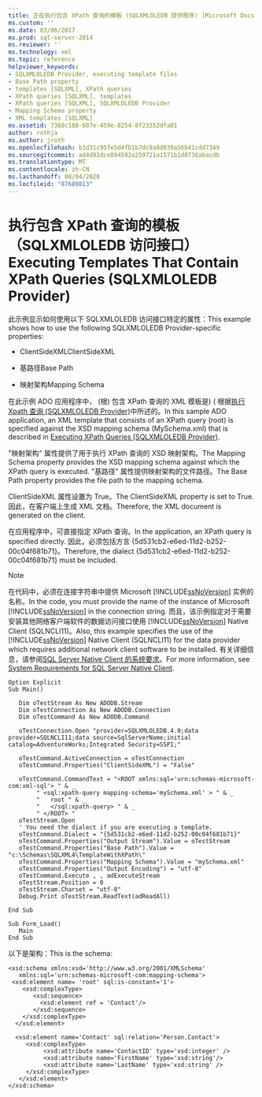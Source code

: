 ```yaml
---
title: 正在执行包含 XPath 查询的模板 (SQLXMLOLEDB 提供程序) |Microsoft Docs
ms.custom: ''
ms.date: 03/06/2017
ms.prod: sql-server-2014
ms.reviewer: ''
ms.technology: xml
ms.topic: reference
helpviewer_keywords:
- SQLXMLOLEDB Provider, executing template files
- Base Path property
- templates [SQLXML], XPath queries
- XPath queries [SQLXML], templates
- XPath queries [SQLXML], SQLXMLOLEDB Provider
- Mapping Schema property
- XML templates [SQLXML]
ms.assetid: 7368c188-607e-459e-8254-8f23352dfa01
author: rothja
ms.author: jroth
ms.openlocfilehash: b3d31c95fe5d4fb1b7dc9a8d039a56b41cdd7349
ms.sourcegitcommit: ad4d92dce894592a259721a1571b1d8736abacdb
ms.translationtype: MT
ms.contentlocale: zh-CN
ms.lasthandoff: 08/04/2020
ms.locfileid: "87689813"
---
```

# <a name="executing-templates-that-contain-xpath-queries-sqlxmloledb-provider"></a><span data-ttu-id="327ac-102">执行包含 XPath 查询的模板（SQLXMLOLEDB 访问接口）</span><span class="sxs-lookup"><span data-stu-id="327ac-102">Executing Templates That Contain XPath Queries (SQLXMLOLEDB Provider)</span></span>
  <span data-ttu-id="327ac-103">此示例显示如何使用以下 SQLXMLOLEDB 访问接口特定的属性：</span><span class="sxs-lookup"><span data-stu-id="327ac-103">This example shows how to use the following SQLXMLOLEDB Provider-specific properties:</span></span>  
  
-   <span data-ttu-id="327ac-104">ClientSideXML</span><span class="sxs-lookup"><span data-stu-id="327ac-104">ClientSideXML</span></span>  
  
-   <span data-ttu-id="327ac-105">基路径</span><span class="sxs-lookup"><span data-stu-id="327ac-105">Base Path</span></span>  
  
-   <span data-ttu-id="327ac-106">映射架构</span><span class="sxs-lookup"><span data-stu-id="327ac-106">Mapping Schema</span></span>  
  
 <span data-ttu-id="327ac-107">在此示例 ADO 应用程序中， (根) 包含 XPath 查询的 XML 模板是)  ( 根据[执行 Xpath 查询 &#40;SQLXMLOLEDB Provider&#41;](executing-xpath-queries-sqlxmloledb-provider.md)中所述的。</span><span class="sxs-lookup"><span data-stu-id="327ac-107">In this sample ADO application, an XML template that consists of an XPath query (root) is specified against the XSD mapping schema (MySchema.xml) that is described in [Executing XPath Queries &#40;SQLXMLOLEDB Provider&#41;](executing-xpath-queries-sqlxmloledb-provider.md).</span></span>  
  
 <span data-ttu-id="327ac-108">"映射架构" 属性提供了用于执行 XPath 查询的 XSD 映射架构。</span><span class="sxs-lookup"><span data-stu-id="327ac-108">The Mapping Schema property provides the XSD mapping schema against which the XPath query is executed.</span></span> <span data-ttu-id="327ac-109">"基路径" 属性提供映射架构的文件路径。</span><span class="sxs-lookup"><span data-stu-id="327ac-109">The Base Path property provides the file path to the mapping schema.</span></span>  
  
 <span data-ttu-id="327ac-110">ClientSideXML 属性设置为 True。</span><span class="sxs-lookup"><span data-stu-id="327ac-110">The ClientSideXML property is set to True.</span></span> <span data-ttu-id="327ac-111">因此，在客户端上生成 XML 文档。</span><span class="sxs-lookup"><span data-stu-id="327ac-111">Therefore, the XML document is generated on the client.</span></span>  
  
 <span data-ttu-id="327ac-112">在应用程序中，可直接指定 XPath 查询。</span><span class="sxs-lookup"><span data-stu-id="327ac-112">In the application, an XPath query is specified directly.</span></span> <span data-ttu-id="327ac-113">因此，必须包括方言 {5d531cb2-e6ed-11d2-b252-00c04f681b71}。</span><span class="sxs-lookup"><span data-stu-id="327ac-113">Therefore, the dialect {5d531cb2-e6ed-11d2-b252-00c04f681b71} must be included.</span></span>  
  
> [!NOTE]  
>  <span data-ttu-id="327ac-114">在代码中，必须在连接字符串中提供 Microsoft [!INCLUDE[ssNoVersion](../../../includes/ssnoversion-md.md)] 实例的名称。</span><span class="sxs-lookup"><span data-stu-id="327ac-114">In the code, you must provide the name of the instance of Microsoft [!INCLUDE[ssNoVersion](../../../includes/ssnoversion-md.md)] in the connection string.</span></span> <span data-ttu-id="327ac-115">而且，该示例指定对于需要安装其他网络客户端软件的数据访问接口使用 [!INCLUDE[ssNoVersion](../../../includes/ssnoversion-md.md)] Native Client (SQLNCLI11)。</span><span class="sxs-lookup"><span data-stu-id="327ac-115">Also, this example specifies the use of the [!INCLUDE[ssNoVersion](../../../includes/ssnoversion-md.md)] Native Client (SQLNCLI11) for the data provider which requires additional network client software to be installed.</span></span> <span data-ttu-id="327ac-116">有关详细信息，请参阅[SQL Server Native Client 的系统要求](../../native-client/system-requirements-for-sql-server-native-client.md)。</span><span class="sxs-lookup"><span data-stu-id="327ac-116">For more information, see [System Requirements for SQL Server Native Client](../../native-client/system-requirements-for-sql-server-native-client.md).</span></span>  
  
```  
Option Explicit  
Sub Main()  
  
   Dim oTestStream As New ADODB.Stream  
   Dim oTestConnection As New ADODB.Connection  
   Dim oTestCommand As New ADODB.Command  
  
   oTestConnection.Open "provider=SQLXMLOLEDB.4.0;data provider=SQLNCLI11;data source=SqlServerName;initial catalog=AdventureWorks;Integrated Security=SSPI;"  
  
   oTestCommand.ActiveConnection = oTestConnection  
   oTestCommand.Properties("ClientSideXML") = "False"  
  
   oTestCommand.CommandText = "<ROOT xmlns:sql='urn:schemas-microsoft-com:xml-sql'> " & _  
        " <sql:xpath-query mapping-schema='mySchema.xml' > " & _  
        "   root " & _  
        "   </sql:xpath-query> " & _  
        " </ROOT> "  
   oTestStream.Open  
   ' You need the dialect if you are executing a template.  
   oTestCommand.Dialect = "{5d531cb2-e6ed-11d2-b252-00c04f681b71}"  
   oTestCommand.Properties("Output Stream").Value = oTestStream  
   oTestCommand.Properties("Base Path").Value = "c:\Schemas\SQLXML4\TemplateWithXPath\"  
   oTestCommand.Properties("Mapping Schema").Value = "mySchema.xml"  
   oTestCommand.Properties("Output Encoding") = "utf-8"  
   oTestCommand.Execute , , adExecuteStream  
   oTestStream.Position = 0  
   oTestStream.Charset = "utf-8"  
   Debug.Print oTestStream.ReadText(adReadAll)  
  
End Sub  
  
Sub Form_Load()  
   Main  
End Sub  
```  
  
 <span data-ttu-id="327ac-117">以下是架构：</span><span class="sxs-lookup"><span data-stu-id="327ac-117">This is the schema:</span></span>  
  
```  
<xsd:schema xmlns:xsd='http://www.w3.org/2001/XMLSchema'  
   xmlns:sql='urn:schemas-microsoft-com:mapping-schema'>  
 <xsd:element name= 'root' sql:is-constant='1'>   
    <xsd:complexType>  
       <xsd:sequence>  
         <xsd:element ref = 'Contact'/>  
       </xsd:sequence>  
    </xsd:complexType>  
  </xsd:element>  
  
  <xsd:element name='Contact' sql:relation='Person.Contact'>  
     <xsd:complexType>  
          <xsd:attribute name='ContactID' type='xsd:integer' />  
          <xsd:attribute name='FirstName' type='xsd:string'/>   
          <xsd:attribute name='LastName' type='xsd:string' />   
     </xsd:complexType>  
   </xsd:element>  
</xsd:schema>  
```  
  
  

